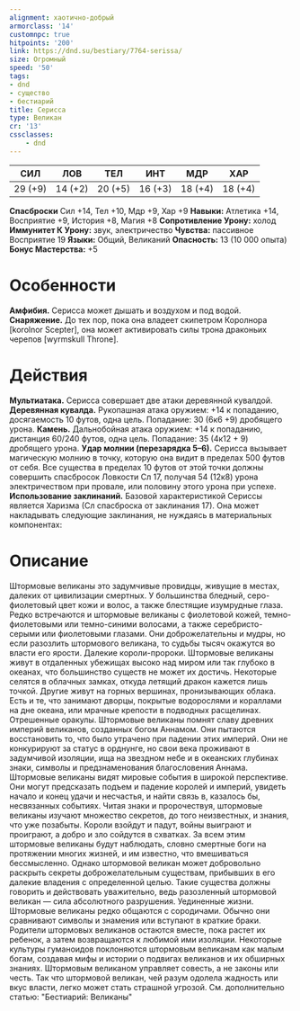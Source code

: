 ```yaml
---
alignment: хаотично-добрый
armorclass: '14'
customnpc: true
hitpoints: '200'
link: https://dnd.su/bestiary/7764-serissa/
size: Огромный
speed: '50'
tags:
- dnd
- существо
- бестиарий
title: Серисса
type: Великан
cr: '13'
cssclasses:
    - dnd
---
```



| СИЛ | ЛОВ | ТЕЛ | ИНТ | МДР | ХАР |
|---|---|---|---|---|---|
| 29 (+9) | 14 (+2) | 20 (+5) | 16 (+3) | 18 (+4) | 18 (+4) |
**Спасброски** Сил +14, Тел +10, Мдр +9, Хар +9
**Навыки:** Атлетика +14, Восприятие +9, История +8, Магия +8
**Сопротивление Урону:** холод
**Иммунитет К Урону:** звук, электричество
**Чувства:** пассивное Восприятие 19
**Языки:** Общий, Великаний
**Опасность:** 13 (10 000 опыта)
**Бонус Мастерства:** +5


# Особенности
**Амфибия.** Серисса может дышать и воздухом и под водой.
**Снаряжение.** До тех пор, пока она владеет скипетром Королнора [korolnor Scepter], она может активировать силы трона драконьих черепов [wyrmskull Throne].


# Действия
**Мультиатака.** Серисса совершает две атаки деревянной кувалдой.
**Деревянная кувалда.** Рукопашная атака оружием: +14 к попаданию, досягаемость 10 футов, одна цель. Попадание: 30 (6к6 +9) дробящего урона.
**Камень.** Дальнобойная атака оружием: +14 к попаданию, дистанция 60/240 футов, одна цель. Попадание: 35 (4к12 + 9) дробящего урона.
**Удар молнии (перезарядка 5–6).** Серисса вызывает магическую молнию в точку, которую она видит в пределах 500 футов от себя. Все существа в пределах 10 футов от этой точки должны совершить спасбросок Ловкости Сл 17, получая 54 (12к8) урона электричеством при провале, или половину этого урона при успехе.
**Использование заклинаний.** Базовой характеристикой Сериссы является Харизма (Сл спасброска от заклинания 17). Она может накладывать следующие заклинания, не нуждаясь в материальных компонентах:


# Описание
Штормовые великаны это задумчивые провидцы, живущие в местах, далеких от цивилизации смертных. У большинства бледный, серо-фиолетовый цвет кожи и волос, а также блестящие изумрудные глаза. Редко встречаются и штормовые великаны с фиолетовой кожей, темно-фиолетовыми или темно-синими волосами, а также серебристо-серыми или фиолетовыми глазами. Они доброжелательны и мудры, но если разозлить штормового великана, то судьбы тысяч окажутся во власти его ярости. Далекие короли-пророки. Штормовые великаны живут в отдаленных убежищах высоко над миром или так глубоко в океанах, что большинство существ не может их достичь. Некоторые селятся в облачных замках, откуда летящий дракон кажется лишь точкой. Другие живут на горных вершинах, пронизывающих облака. Есть и те, что занимают дворцы, покрытые водорослями и кораллами на дне океана, или мрачные крепости в подводных расщелинах. Отрешенные оракулы. Штормовые великаны помнят славу древних империй великанов, созданных богом Аннамом. Они пытаются восстановить то, что было утрачено при падении этих империй. Они не конкурируют за статус в орднунге, но свои века проживают в задумчивой изоляции, ища на звездном небе и в океанских глубинах знаки, символы и предзнаменования благословения Аннама. Штормовые великаны видят мировые события в широкой перспективе. Они могут предсказать подъем и падение королей и империй, увидеть начало и конец удачи и несчастья, и найти связь в, казалось бы, несвязанных событиях. Читая знаки и пророчествуя, штормовые великаны изучают множество секретов, до того неизвестных, и знания, что уже позабыты. Короли взойдут и падут, войны выиграют и проиграют, а добро и зло сойдутся в схватках. За всем этим штормовые великаны будут наблюдать, словно смертные боги на протяжении многих жизней, и им известно, что вмешиваться бессмысленно. Однако штормовой великан может добровольно раскрыть секреты доброжелательным существам, прибывших в его далекие владения с определенной целью. Такие существа должны говорить и действовать уважительно, ведь разозленный штормовой великан — сила абсолютного разрушения. Уединенные жизни. Штормовые великаны редко общаются с сородичами. Обычно они сравнивают символы и знамения или вступают в краткие браки. Родители штормовых великанов остаются вместе, пока растет их ребенок, а затем возвращаются к любимой ими изоляции. Некоторые культуры гуманоидов поклоняются штормовым великанам как малым богам, создавая мифы и истории о подвигах великанов и их обширных знаниях. Штормовым великаном управляет совесть, а не законы или честь. Так что штормовой великан, чей разум одолела жадность или вкус власти, легко может стать страшной угрозой. См. дополнительно статью: "Бестиарий: Великаны"